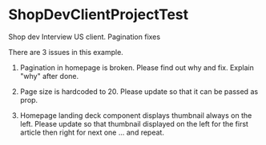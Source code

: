 # ShopDevClientProjectTest
Shop dev Interview US client. Pagination fixes




There are 3 issues in this example.
1. Pagination in homepage is broken. Please find out why and fix. Explain "why" after done.

2. Page size is hardcoded to 20. Please update so that it can be passed as prop.

3. Homepage landing deck component displays thumbnail always on the left. Please update so that thumbnail displayed on the left for the first article then right for next one ... and repeat.
